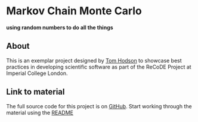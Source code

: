 # Markov Chain Monte Carlo

**using random numbers to do all the things**

## About

This is an exemplar project designed by [Tom Hodson](https://github.com/TomHodson/) to showcase best practices in developing scientific software as part of the ReCoDE Project at Imperial College London.

## Link to material

The full source code for this project is on [GitHub](https://github.com/TomHodson/ReCoDE_MCMCFF).
Start working through the material using the [README](https://github.com/TomHodson/ReCoDE_MCMCFF#-%EF%B8%8F---markov-chain-monte-carlo-for-fun-and-profit)
